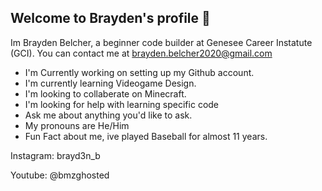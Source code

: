 ## Welcome to Brayden's profile 👋



Im Brayden Belcher, a beginner code  builder at Genesee Career Instatute (GCI).
You can contact me at brayden.belcher2020@gmail.com
- I'm Currently working on setting up my Github account.
- I'm currently learning Videogame Design.
- I'm looking to collaberate on Minecraft.
- I'm looking for help with learning specific code
- Ask me about anything you'd like to ask.
- My pronouns are He/Him
- Fun Fact about me, ive played Baseball for almost 11 years.

Instagram: brayd3n_b

Youtube: @bmzghosted




